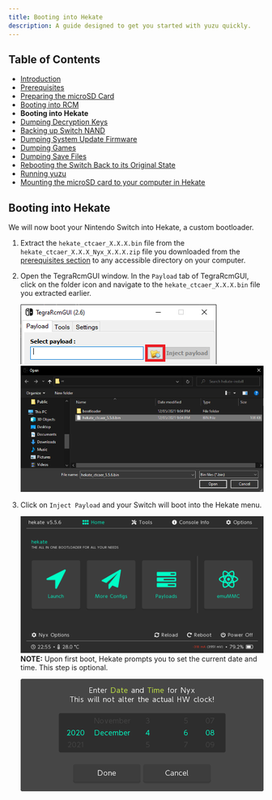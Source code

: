 ```yaml
---
title: Booting into Hekate
description: A guide designed to get you started with yuzu quickly.
---
```


## Table of Contents

* [Introduction](../)
* [Prerequisites](../prerequisites)
* [Preparing the microSD Card](../prepare-sd-card)
* [Booting into RCM](../boot-to-rcm)
* **Booting into Hekate**
* [Dumping Decryption Keys](../dump-keys)
* [Backing up Switch NAND](../nand-backup)
* [Dumping System Update Firmware](../dump-firmware)
* [Dumping Games](../dump-games)
* [Dumping Save Files](../dump-saves)
* [Rebooting the Switch Back to its Original State](../reboot-to-stock)
* [Running yuzu](../running-yuzu)
* [Mounting the microSD card to your computer in Hekate](../hekate-ums)

## Booting into Hekate

We will now boot your Nintendo Switch into Hekate, a custom bootloader.

1. Extract the `hekate_ctcaer_X.X.X.bin` file from the `hekate_ctcaer_X.X.X_Nyx_X.X.X.zip` file you downloaded from the [prerequisites section](../prerequisites) to any accessible directory on your computer.
2. Open the TegraRcmGUI window. In the `Payload` tab of TegraRcmGUI, click on the folder icon and navigate to the `hekate_ctcaer_X.X.X.bin` file you extracted earlier.

    ![Folder icon](folder_icon.png)
    ![Hekate payload selection](hekate_payload.png)
3. Click on `Inject Payload` and your Switch will boot into the Hekate menu.

    ![Hekate Home menu](hekate.png)
    **NOTE:** Upon first boot, Hekate prompts you to set the current date and time. This step is optional.

    ![Hekate Date & Time prompt](hekate_date.png)
